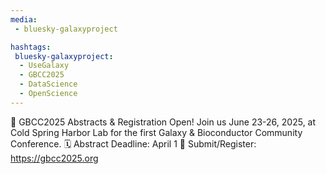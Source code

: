```yaml
---
media:
 - bluesky-galaxyproject

hashtags:
 bluesky-galaxyproject:
  - UseGalaxy
  - GBCC2025
  - DataScience
  - OpenScience
---
```

🎉 GBCC2025 Abstracts & Registration Open!
Join us June 23-26, 2025, at Cold Spring Harbor Lab for the first Galaxy & Bioconductor Community Conference.
🗓️ Abstract Deadline: April 1
🔗 Submit/Register: https://gbcc2025.org
